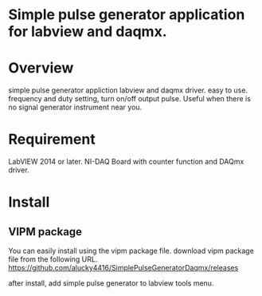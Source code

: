 Simple pulse generator application for labview and daqmx.
====

# Overview
simple pulse generator appliction labview and daqmx driver.
easy to use. frequency and duty setting, turn on/off output pulse.
Useful when there is no signal generator instrument near you.

# Requirement
LabVIEW 2014 or later.
NI-DAQ Board with counter function and DAQmx driver.

# Install

## VIPM package
You can easily install using the vipm package file.
download vipm package file from the following URL.
https://github.com/alucky4416/SimplePulseGeneratorDaqmx/releases

after install, add simple pulse generator to labview tools menu.

